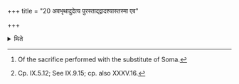 +++
title = "20 अवभृथादुदेत्य पुरस्ताद्द्वादश्यास्तस्मा एव"

+++

<details><summary>थिते</summary>

20. Having come up from the Avabhr̥tha (-bath-place),[^1] before the twelfth day, one should again be consectrated for the sake of the same sacrifice (in which the Soma was robbed away).[^2]   

[^1]: Of the sacrifice performed with the substitute of Soma.   

[^2]: Cp. IX.5.12; See IX.9.15; cp. also XXXV.16.  

</details>
